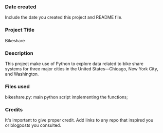 ### Date created
Include the date you created this project and README file.

### Project Title
Bikeshare

### Description
This project  make use of Python to explore data related to bike share systems for three major cities in the United States—Chicago, New York City, and Washington. 

### Files used
bikeshare.py: main python script implementing the functions;

### Credits
It's important to give proper credit. Add links to any repo that inspired you or blogposts you consulted.

